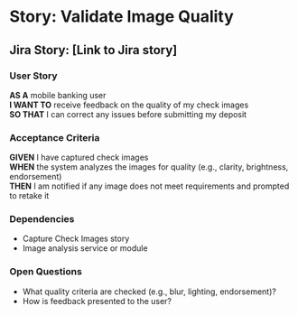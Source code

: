 # Story: Validate Image Quality

## Jira Story: [Link to Jira story]

### User Story

**AS A** mobile banking user  
**I WANT TO** receive feedback on the quality of my check images  
**SO THAT** I can correct any issues before submitting my deposit

### Acceptance Criteria

**GIVEN** I have captured check images  
**WHEN** the system analyzes the images for quality (e.g., clarity, brightness, endorsement)  
**THEN** I am notified if any image does not meet requirements and prompted to retake it

### Dependencies

- Capture Check Images story
- Image analysis service or module

### Open Questions

- What quality criteria are checked (e.g., blur, lighting, endorsement)?
- How is feedback presented to the user?
